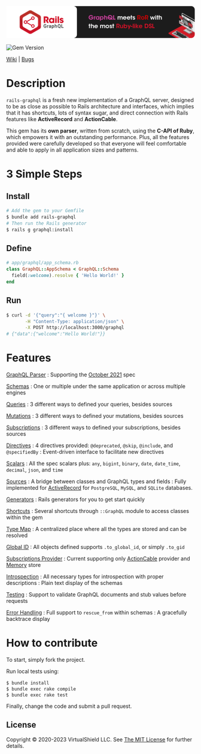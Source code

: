 <a href="https://rails-graphql.dev/?utm_source=github">
  <img src="./docs/assets/images/github.png" alt="Rails GraphQL - GraphQL meets RoR with the most Ruby-like DSL" />
</a>

![Gem Version](https://badge.fury.io/rb/rails-graphql.svg)
<!-- [![Code Climate](https://codeclimate.com/github/virtualshield/rails-graphql/badges/gpa.svg)](https://codeclimate.com/github/virtualshield/rails-graphql) -->
<!--([![Test Coverage](https://codeclimate.com/github/virtualshield/rails-graphql/badges/coverage.svg)](https://codeclimate.com/github/virtualshield/rails-graphql/coverage))-->
<!--([![Dependency Status](https://gemnasium.com/badges/github.com/virtualshield/rails-graphql.svg)](https://gemnasium.com/github.com/virtualshield/rails-graphql))-->

[Wiki](https://rails-graphql.dev/?utm_source=github) |
[Bugs](https://github.com/virtualshield/rails-graphql/issues)

# Description

`rails-graphql` is a fresh new implementation of a GraphQL server, designed to be
as close as possible to Rails architecture and interfaces, which implies that it has
shortcuts, lots of syntax sugar, and direct connection with Rails features like
**ActiveRecord** and **ActionCable**.

This gem has its **own parser**, written from scratch, using the
**C-API of Ruby**, which empowers it with an outstanding performance.
Plus, all the features provided were carefully developed so that everyone will feel
comfortable and able to apply in all application sizes and patterns.

# 3 Simple Steps

## Install

```bash
# Add the gem to your Gemfile
$ bundle add rails-graphql
# Then run the Rails generator
$ rails g graphql:install
```

## Define

```ruby
# app/graphql/app_schema.rb
class GraphQL::AppSchema < GraphQL::Schema
  field(:welcome).resolve { 'Hello World!' }
end
```

## Run

```bash
$ curl -d '{"query":"{ welcome }"}' \
       -H "Content-Type: application/json" \
       -X POST http://localhost:3000/graphql
# {"data":{"welcome":"Hello World!"}}
```

# Features

[GraphQL Parser](https://rails-graphql.dev/guides/parser?utm_source=github)
: Supporting the <a href="https://spec.graphql.org/October2021/" target="_blank" rel="external nofollow">October 2021</a> spec

[Schemas](https://rails-graphql.dev/guides/schemas?utm_source=github)
: One or multiple under the same application or across multiple engines

[Queries](https://rails-graphql.dev/guides/queries?utm_source=github)
: 3 different ways to defined your queries, besides sources

[Mutations](https://rails-graphql.dev/guides/mutations?utm_source=github)
: 3 different ways to defined your mutations, besides sources

[Subscriptions](https://rails-graphql.dev/guides/subscriptions?utm_source=github)
: 3 different ways to defined your subscriptions, besides sources

[Directives](https://rails-graphql.dev/guides/directives?utm_source=github)
: 4 directives provided: `@deprecated`, `@skip`, `@include`, and `@specifiedBy`
: Event-driven interface to facilitate new directives

[Scalars](https://rails-graphql.dev/guides/scalars?utm_source=github)
: All the spec scalars plus: `any`, `bigint`, `binary`, `date`, `date_time`, `decimal`, `json`, and `time`

[Sources](https://rails-graphql.dev/guides/sources?utm_source=github)
: A bridge between classes and GraphQL types and fields
: Fully implemented for [ActiveRecord](https://rails-graphql.dev/guides/sources/active-record?utm_source=github) for `PostgreSQL`, `MySQL`, and `SQLite` databases.

[Generators](https://rails-graphql.dev/guides/generators?utm_source=github)
: Rails generators for you to get start quickly

[Shortcuts](https://rails-graphql.dev/guides/architecture#shortcuts?utm_source=github)
: Several shortcuts through `::GraphQL` module to access classes within the gem

[Type Map](https://rails-graphql.dev/guides/type-map?utm_source=github)
: A centralized place where all the types are stored and can be resolved

[Global ID](https://rails-graphql.dev/guides/global-id?utm_source=github)
: All objects defined supports `.to_global_id`, or simply `.to_gid`

[Subscriptions Provider](https://rails-graphql.dev/guides/subscriptions/providers?utm_source=github)
: Current supporting only [ActionCable](https://rails-graphql.dev/guides/subscriptions/action-cable-provider?utm_source=github) provider and [Memory](https://rails-graphql.dev/guides/subscriptions/memory-store?utm_source=github) store

[Introspection](https://rails-graphql.dev/guides/introspection?utm_source=github)
: All necessary types for introspection with proper descriptions
: Plain text display of the schemas

[Testing](https://rails-graphql.dev/guides/testing?utm_source=github)
: Support to validate GraphQL documents and stub values before requests

[Error Handling](https://rails-graphql.dev/guides/error-handling?utm_source=github)
: Full support to `rescue_from` within schemas
: A gracefully backtrace display

# How to contribute

To start, simply fork the project.

Run local tests using:
```
$ bundle install
$ bundle exec rake compile
$ bundle exec rake test
```
Finally, change the code and submit a pull request.

## License

Copyright © 2020-2023 VirtualShield LLC. See [The MIT License](MIT-LICENSE) for further
details.
